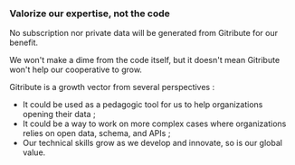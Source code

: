 ### Valorize our expertise, not the code

No subscription nor private data will be generated from Gitribute for our benefit.

We won't make a dime from the code itself, but it doesn't mean Gitribute won't help our cooperative to grow.

Gitribute is a growth vector from several perspectives :

- It could be used as a pedagogic tool for us to help organizations opening their data ;
- It could be a way to work on more complex cases where organizations relies on open data, schema, and APIs ;
- Our technical skills grow as we develop and innovate, so is our global value.
